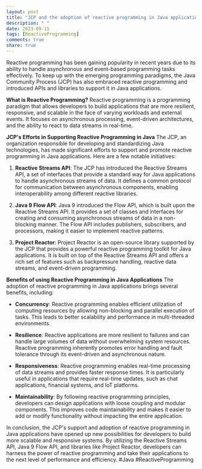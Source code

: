 ```yaml
---
layout: post
title: "JCP and the adoption of reactive programming in Java applications"
description: " "
date: 2023-09-15
tags: [ReactiveProgramming]
comments: true
share: true
---
```


Reactive programming has been gaining popularity in recent years due to its ability to handle asynchronous and event-based programming tasks effectively. To keep up with the emerging programming paradigms, the Java Community Process (JCP) has also embraced reactive programming and introduced APIs and libraries to support it in Java applications.

**What is Reactive Programming?**
Reactive programming is a programming paradigm that allows developers to build applications that are more resilient, responsive, and scalable in the face of varying workloads and external events. It focuses on asynchronous processing, event-driven architectures, and the ability to react to data streams in real-time.

**JCP's Efforts in Supporting Reactive Programming in Java**
The JCP, an organization responsible for developing and standardizing Java technologies, has made significant efforts to support and promote reactive programming in Java applications. Here are a few notable initiatives:

1. **Reactive Streams API**: The JCP has introduced the Reactive Streams API, a set of interfaces that provide a standard way for Java applications to handle asynchronous streams of data. It defines a common protocol for communication between asynchronous components, enabling interoperability among different reactive libraries.

2. **Java 9 Flow API**: Java 9 introduced the Flow API, which is built upon the Reactive Streams API. It provides a set of classes and interfaces for creating and consuming asynchronous streams of data in a non-blocking manner. The Flow API includes publishers, subscribers, and processors, making it easier to implement reactive patterns.

3. **Project Reactor**: Project Reactor is an open-source library supported by the JCP that provides a powerful reactive programming toolkit for Java applications. It is built on top of the Reactive Streams API and offers a rich set of features such as backpressure handling, reactive data streams, and event-driven programming.

**Benefits of using Reactive Programming in Java Applications**
The adoption of reactive programming in Java applications brings several benefits, including:

* **Concurrency**: Reactive programming enables efficient utilization of computing resources by allowing non-blocking and parallel execution of tasks. This leads to better scalability and performance in multi-threaded environments.

* **Resilience**: Reactive applications are more resilient to failures and can handle large volumes of data without overwhelming system resources. Reactive programming inherently promotes error handling and fault tolerance through its event-driven and asynchronous nature.

* **Responsiveness**: Reactive programming enables real-time processing of data streams and provides faster response times. It is particularly useful in applications that require real-time updates, such as chat applications, financial systems, and IoT platforms.

* **Maintainability**: By following reactive programming principles, developers can design applications with loose coupling and modular components. This improves code maintainability and makes it easier to add or modify functionality without impacting the entire application.

In conclusion, the JCP's support and adoption of reactive programming in Java applications have opened up new possibilities for developers to build more scalable and responsive systems. By utilizing the Reactive Streams API, Java 9 Flow API, and libraries like Project Reactor, developers can harness the power of reactive programming and take their applications to the next level of performance and efficiency. #Java #ReactiveProgramming